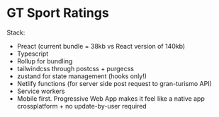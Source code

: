 


# GT Sport Ratings

Stack:

- Preact (current bundle = 38kb vs React version of 140kb)
- Typescript
- Rollup for bundling
- tailwindcss through postcss + purgecss
- zustand for state management (hooks only!)
- Netlify functions (for server side post request to gran-turismo API)
- Service workers
- Mobile first. Progressive Web App makes it feel like a native app crossplatform + no update-by-user required